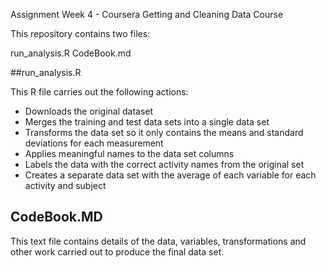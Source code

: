 Assignment Week 4 - Coursera Getting and Cleaning Data Course

This repository contains two files:

run_analysis.R
CodeBook.md

##run_analysis.R

This R file carries out the following actions:

- Downloads the original dataset
- Merges the training and test data sets into a single data set
- Transforms the data set so it only contains the means and standard deviations for each measurement
- Applies meaningful names to the data set columns
- Labels the data with the correct activity names from the original set
- Creates a separate data set with the average of each variable for each activity and subject

## CodeBook.MD

This text file contains details of the data, variables, transformations and other work carried out to produce the final data set.